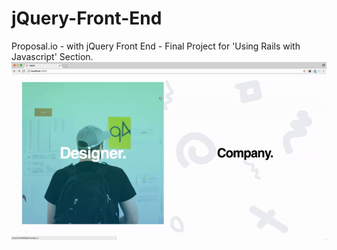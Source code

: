 # jQuery-Front-End
Proposal.io - with jQuery Front End - Final Project for 'Using Rails with Javascript' Section.
![alt text](preview.gif)
